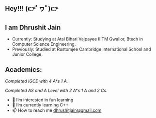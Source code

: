 <h2>Hey!!! (👉ﾟヮﾟ)👉</h2>
<h2>I am Dhrushit Jain</h2>


- Currently: Studying at Atal Bihari Vajpayee IIITM Gwalior, Btech in Computer Science Engineering.
- Previously: Studied at Rustomjee Cambridge International School and Junior College.

<h2>Academics:</h2>
<i>Completed IGCE with 4 A*s 1 A.</i>

<i>Completed AS and A Level with 2 A*s 1 A and 2 Cs.</i>


- 👀 I’m interested in fun learning
- 🌱 I’m currently learning C++
- 📫 How to reach me dhrushitjain@gmail.com

<!---
ZodiacT3rr0r/ZodiacT3rr0r is a ✨ special ✨ repository because its `README.md` (this file) appears on your GitHub profile.
You can click the Preview link to take a look at your changes.
--->
